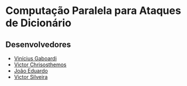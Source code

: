 # Computação Paralela para Ataques de Dicionário

## Desenvolvedores
- [Vinícius Gaboardi](https://www.linkedin.com/in/vin%C3%ADcius-gaboardi-silva-710024325/)
- [Victor Chrisosthemos](https://www.linkedin.com/in/victor-c-6a9081b0/)
- [João Eduardo]()
- [Victor Silveira]()
